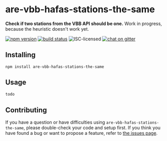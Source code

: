 # are-vbb-hafas-stations-the-same

**Check if two stations from the VBB API should be one.** Work in progress, because the heuristic doesn't work yet.

[![npm version](https://img.shields.io/npm/v/are-vbb-hafas-stations-the-same.svg)](https://www.npmjs.com/package/are-vbb-hafas-stations-the-same)
[![build status](https://api.travis-ci.org/derhuerst/are-vbb-hafas-stations-the-same.svg?branch=master)](https://travis-ci.org/derhuerst/are-vbb-hafas-stations-the-same)
![ISC-licensed](https://img.shields.io/github/license/derhuerst/are-vbb-hafas-stations-the-same.svg)
[![chat on gitter](https://badges.gitter.im/derhuerst.svg)](https://gitter.im/derhuerst)


## Installing

```shell
npm install are-vbb-hafas-stations-the-same
```


## Usage

```js
todo
```


## Contributing

If you have a question or have difficulties using `are-vbb-hafas-stations-the-same`, please double-check your code and setup first. If you think you have found a bug or want to propose a feature, refer to [the issues page](https://github.com/derhuerst/are-vbb-hafas-stations-the-same/issues).

